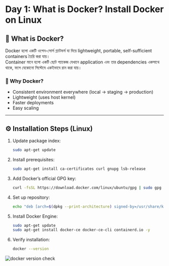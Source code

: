 # Day 1: What is Docker? Install Docker on Linux

## 📌 What is Docker?
Docker হলো একটি ওপেন-সোর্স প্ল্যাটফর্ম যা দিয়ে lightweight, portable, self-sufficient containers তৈরি করা যায়।  
Container মানে হলো একটি ছোট প্যাকেজ যেখানে application এবং তার dependencies একসাথে থাকে, ফলে যেকোনো সিস্টেমে একইভাবে রান করা যায়।  

### 🔑 Why Docker?
- Consistent environment everywhere (local → staging → production)
- Lightweight (uses host kernel)
- Faster deployments
- Easy scaling

---

## ⚙️ Installation Steps (Linux)
1. Update package index:
   ```bash
   sudo apt-get update
2. Install prerequisites:
    ```bash
    sudo apt-get install ca-certificates curl gnupg lsb-release
3. Add Docker’s official GPG key:
    ```bash
    curl -fsSL https://download.docker.com/linux/ubuntu/gpg | sudo gpg --dearmor -o /usr/share/keyrings/docker-archive-keyring.gpg
4. Set up repository:
    ```bash
    echo "deb [arch=$(dpkg --print-architecture) signed-by=/usr/share/keyrings/docker-archive-keyring.gpg] https://download.docker.com/linux/ubuntu $(lsb_release -cs) stable" | sudo tee /etc/apt/sources.list.d/docker.list > /dev/null
5. Install Docker Engine:
    ```bash
    sudo apt-get update
    sudo apt-get install docker-ce docker-ce-cli containerd.io -y
6. Verify installation:
    ```bash
    docker --version
![docker version check](../images/docker-install-check.png)
